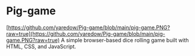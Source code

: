 # Pig-game
[https://github.com/yaredow/Pig-game/blob/main/pig-game.PNG?raw=true](https://github.com/yaredow/Pig-game/blob/main/pig-game.PNG?raw=true)
A simple browser-based dice rolling game built with HTML, CSS, and JavaScript. 
